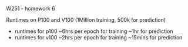 W251 - homework 6

Runtimes on P100 and V100 (1Million training, 500k for prediction)  
* runtimes for p100 ~6hrs per epoch for training ~1hr for prediction
* runtimes for v100 ~2hrs per epoch for training ~15mins for prediction
